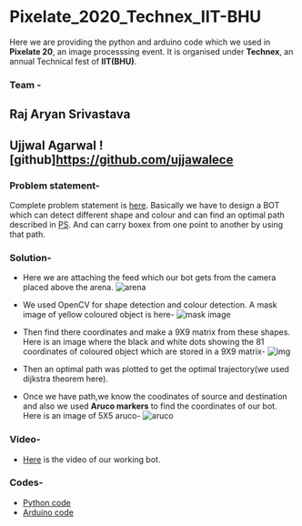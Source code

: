 # Pixelate_2020_Technex_IIT-BHU
Here we are providing the python and arduino code which we used in **Pixelate 20**, an image processsing event. It is organised under **Technex**, an annual Technical fest of **IIT(BHU)**.
### Team -
## Raj Aryan Srivastava
## Ujjwal Agarwal ![github]https://github.com/ujjawalece
### Problem statement-

Complete problem statement is [here](https://github.com/ujjawalece/Pixelate_2020_Technex_IIT-BHU-/blob/master/PS%20Pixelate.pdf).
Basically we have to design a BOT which can detect different shape and colour and can find an optimal path described in [PS](https://github.com/ujjawalece/Pixelate_2020_Technex_IIT-BHU-/blob/master/PS%20Pixelate.pdf). And can carry boxex from one point to another by using that path.

### Solution-
* Here we are attaching the feed which our bot gets from the camera placed above the arena.
![arena](https://github.com/ujjawalece/Pixelate_2020_Technex_IIT-BHU-/blob/master/Topview_of_arena.jpg)

* We used OpenCV for shape detection and colour detection. A mask image of yellow coloured object is here-
![mask image](https://github.com/ujjawalece/Pixelate_2020_Technex_IIT-BHU-/blob/master/Mask_image.png)

* Then find there coordinates and make a 9X9 matrix from these shapes. Here is an image where the black and white dots showing the 81 coordinates of coloured object which are stored in a 9X9 matrix-
![img](https://github.com/ujjawalece/Pixelate_2020_Technex_IIT-BHU-/blob/master/img.png)

* Then an optimal path was plotted to get the optimal trajectory(we used dijkstra theorem here).

* Once we have path,we know the coodinates of source and destination and also we used **Aruco markers** to find the coordinates of our bot. Here is an image of 5X5 aruco-
![aruco](https://github.com/ujjawalece/Pixelate_2020_Technex_IIT-BHU-/blob/master/Aruco_5x5.jpg)

### Video-

* [Here](https://drive.google.com/file/d/1IY2eWKTDYjUKQptkgh5_7EyUIm-fnXS6/view?usp=sharing) is the video of our working bot.

### Codes-

* [Python code](https://github.com/ujjawalece/Pixelate_2020_Technex_IIT-BHU-/blob/master/Python.py)
* [Arduino code](https://github.com/ujjawalece/Pixelate_2020_Technex_IIT-BHU-/blob/master/Arduino.ino)
